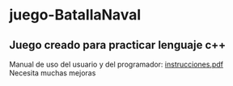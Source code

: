 # juego-BatallaNaval

## Juego creado para practicar lenguaje c++
Manual de uso del usuario y del programador: [instrucciones.pdf](https://github.com/aailum/juego-BatallaNaval/files/8936604/instrucciones.pdf)<br>
Necesita muchas mejoras
